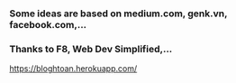 ### Some ideas are based on medium.com, genk.vn, facebook.com,...

### Thanks to F8, Web Dev Simplified,...

https://bloghtoan.herokuapp.com/
